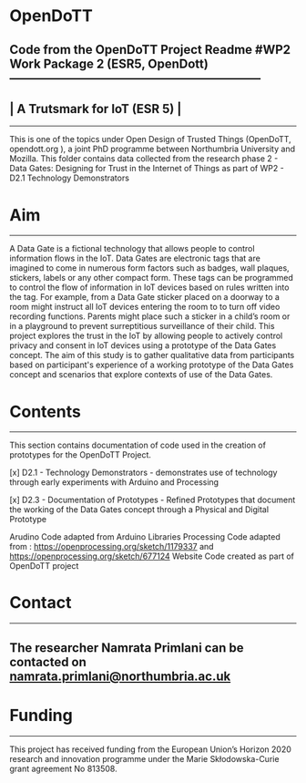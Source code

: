 # OpenDoTT
Code from the OpenDoTT Project
Readme
#WP2 Work Package 2 (ESR5, OpenDott)
—————————————————————
--------------------------------------
| A Trutsmark for IoT (ESR 5) |
--------------------------------------
------------------------------------------
This is one of the topics under Open Design of Trusted Things (OpenDoTT, opendott.org ), a joint PhD programme between Northumbria University and Mozilla. This folder contains data collected from the research phase 2 - Data Gates: Designing for Trust in the Internet of Things as part of WP2 - D2.1 Technology Demonstrators
# Aim
----------
A Data Gate is a fictional technology that allows people to control information flows in the IoT. Data Gates are electronic tags that are imagined to come in numerous form factors such as badges, wall plaques, stickers, labels or any other compact form. These tags can be programmed to control the flow of information in IoT devices based on rules written into the tag. For example, from a Data Gate sticker placed on a doorway to a room might instruct all IoT devices entering the room to to turn off video recording functions. Parents might place such a sticker in a child’s room or in a playground to prevent surreptitious surveillance of their child.
This project explores the trust in the IoT by allowing people to actively control privacy and consent in IoT devices using a prototype of the Data Gates concept. The aim of this study is to gather qualitative data from participants based on participant's experience of a working prototype of the Data Gates concept and scenarios that explore contexts of use of the Data Gates.

# Contents
--------
This section contains documentation of code used in the creation of prototypes for the OpenDoTT Project. 

[x] D2.1 - Technology Demonstrators - demonstrates use of technology through early experiments with Arduino and Processing

[x] D2.3 - Documentation of Prototypes - Refined Prototypes that document the working of the Data Gates concept through a Physical and Digital Prototype

Arudino Code adapted from Arduino Libraries
Processing Code adapted from : https://openprocessing.org/sketch/1179337 and https://openprocessing.org/sketch/677124
Website Code created as part of OpenDoTT project


# Contact
----------
The researcher Namrata Primlani can be contacted on
namrata.primlani@northumbria.ac.uk
----------
# Funding
----------
This project has received funding from the European Union’s Horizon 2020 research and innovation programme under the Marie Skłodowska-Curie grant agreement No 813508.
